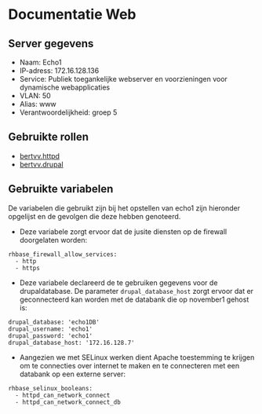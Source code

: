 # Documentatie Web

## Server gegevens

- Naam: Echo1
- IP-adress: 172.16.128.136
- Service: Publiek toegankelijke webserver en voorzieningen voor dynamische webapplicaties
- VLAN: 50
- Alias: www
- Verantwoordelijkheid: groep 5

## Gebruikte rollen

- [bertvv.httpd](https://galaxy.ansible.com/bertvv/httpd/)
- [bertvv.drupal](https://galaxy.ansible.com/bertvv/drupal/)

## Gebruikte variabelen
De variabelen die gebruikt zijn bij het opstellen van echo1 zijn hieronder opgelijst en de gevolgen die deze hebben genoteerd.

- Deze variabele zorgt ervoor dat de jusite diensten op de firewall doorgelaten worden:

```
rhbase_firewall_allow_services:
  - http
  - https
```

- Deze variabele declareerd de te gebruiken gegevens voor de drupaldatabase. De parameter ```drupal_database_host``` zorgt ervoor dat er geconnecteerd kan worden met de databank die op november1 gehost is:

```
drupal_database: 'echo1DB'
drupal_username: 'echo1'
drupal_password: 'echo1'
drupal_database_host: '172.16.128.7'
```

- Aangezien we met SELinux werken dient Apache toestemming te krijgen om te connecties over internet te maken en te connecteren met een databank op een externe server:

```
rhbase_selinux_booleans:
  - httpd_can_network_connect
  - httpd_can_network_connect_db
```

